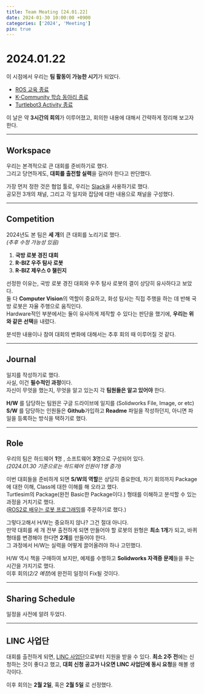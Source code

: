 ```yaml
---
title: Team Meating [24.01.22]
date: 2024-01-30 10:00:00 +0900
categories: ['2024', 'Meeting']
pin: true
---
```


# 2024.01.22

이 시점에서 우리는 **팀 활동이 가능한 시기**가 되었다.  

* [ROS 교육 종료](https://hs-p.github.io/posts/ros1)
* [K-Community 학습 동아리 종료](https://hs-p.github.io/posts/Kcommunity)
* [Turtlebot3 Activity 종료](https://hs-p.github.io/posts/turtlebot)

이 날은 약 **3시간의 회의**가 이루어졌고, 회의한 내용에 대해서 간략하게 정리해 보고자 한다.  

---

## Workspace  

우리는 본격적으로 큰 대회를 준비하기로 했다.  
그리고 당연하게도, **대회를 출전할 실력**을 길러야 한다고 판단했다.  

가장 먼저 정한 것은 협업 툴로, 우리는 [Slack](https://slack.com/intl/ko-kr/)을 사용하기로 했다.  
공모전 3개의 채널, 그리고 각 일지와 잡담에 대한 내용으로 채널을 구성했다.  

---

## Competition

2024년도 본 팀은 **세 개**의 큰 대회를 노리기로 했다.  
*(추후 수정 가능성 있음)*  

1. **국방 로봇 경진 대회**
2. **R-BIZ 우주 탐사 로봇** 
3. **R-BIZ 제우스 0 챌린지**

선정한 이유는, 국방 로봇 경진 대회와 우주 탐사 로봇의 결이 상당히 유사하다고 보았다.  
둘 다 **Computer Vision**의 역할이 중요하고, 화성 탐사는 직접 주행을 하는 데 반해 국방 로봇은 자율 주행으로 움직인다.  
Hardware적인 부분에서는 둘이 유사하게 제작할 수 있다는 판단을 했기에, **우리는 위와 같은 선택**을 내렸다.  

분석한 내용이나 참여 대회의 변화에 대해서는 추후 회의 때 이루어질 것 같다.

---

## Journal

일지를 작성하기로 했다.  
사실, 이건 **필수적인 과정**이다.  
자신이 무엇을 했는지, 무엇을 알고 있는지 각 **팀원들은 알고 있어야** 한다.  

**H/W** 를 담당하는 팀원은 구글 드라이브에 일지를 (Solidworks File, Image, or etc)
**S/W** 를 담당하는 인원들은 **Github**가입하고 **Readme** 파일을 작성하던지, 아니면 파일을 등록하는 방식을 택하기로 했다.

---

## Role

우리의 팀은 하드웨어 **1**명 , 소프트웨어 **3**명으로 구성되어 있다.  
*(2024.01.30 기준으로는 하드웨어 인원이 1명 증가)*

이번 대회들을 준비하게 되면 **S/W의 역할**은 상당히 중요한데, 차기 회의까지 Package에 대한 이해, Class에 대한 이해를 해 오라고 했다.  
Turtlesim의 Package(완전 Basic한 Package이다.) 형태를 이해하고 분석할 수 있는 과정을 거치기로 했다.  
([ROS2로 배우는 로봇 프로그래밍](https://product.kyobobook.co.kr/detail/S000001891112)를 주문하기로 했다.)

그렇다고해서 H/W는 중요하지 않나? 그건 절대 아니다.  
만약 대회를 세 개 전부 출전하게 되면 만들어야 할 로봇의 원형은 **최소 1개**가 되고, 바퀴 형태를 변경해야 한다면 **2개**를 만들어야 한다.  
그 과정에서 H/W는 실력을 어떻게 끌어올려야 하나 고민했다.  

H/W 역시 책을 구매하여 보지만, 예제를 수행하고 **Solidworks 자격증 문제**들을 푸는 시간을 가지기로 했다.  
이후 회의(*2/2 예정*)에 완전히 일정이 Fix될 것이다.  

---

## Sharing Schedule 

일정을 사전에 알려 두었다.  

---

## LINC 사업단

대회를 출전하게 되면, [LINC 사업단](https://lincthree.nrf.re.kr/#/)으로부터 지원을 받을 수 있다.
**최소 2주 전**에는 신청하는 것이 좋다고 했고, **대회 신청 공고가 나오면 LINC 사업단에 동시 요청**을 해볼 생각이다.  

이후 회의는 **2월 2일**, 혹은 **2월 5일** 로 선정했다.